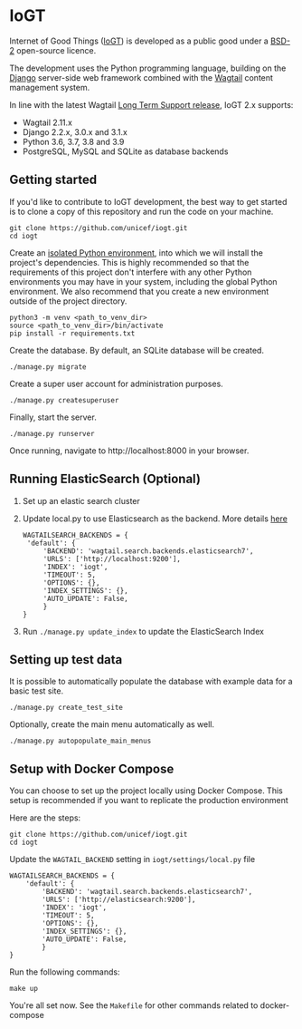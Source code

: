 # IoGT

Internet of Good Things ([IoGT][2]) is developed as a public good under a [BSD-2][3] open-source licence.

The development uses the Python programming language, building on the [Django][4] server-side web framework combined with the [Wagtail][5] content management system.

In line with the latest Wagtail [Long Term Support release][6], IoGT 2.x supports:
- Wagtail 2.11.x
- Django 2.2.x, 3.0.x and 3.1.x
- Python 3.6, 3.7, 3.8 and 3.9
- PostgreSQL, MySQL and SQLite as database backends

## Getting started

If you'd like to contribute to IoGT development, the best way to get started is to clone a copy of this repository and run the code on your machine.
```
git clone https://github.com/unicef/iogt.git
cd iogt
```

Create an [isolated Python environment][1], into which we will install the project's dependencies. This is highly recommended so that the requirements of this project don't interfere with any other Python environments you may have in your system, including the global Python environment. We also recommend that you create a new environment outside of the project directory. 
```
python3 -m venv <path_to_venv_dir>
source <path_to_venv_dir>/bin/activate
pip install -r requirements.txt
```

Create the database. By default, an SQLite database will be created.
```
./manage.py migrate
```

Create a super user account for administration purposes.
```
./manage.py createsuperuser
```

Finally, start the server.
```
./manage.py runserver
```

Once running, navigate to http://localhost:8000 in your browser.


## Running ElasticSearch (Optional)

1. Set up an elastic search cluster
2. Update local.py to use Elasticsearch as the backend. More details [here](https://docs.wagtail.io/en/stable/topics/search/backends.html#elasticsearch-backend)
   
   ```
   WAGTAILSEARCH_BACKENDS = {
    'default': {
        'BACKEND': 'wagtail.search.backends.elasticsearch7',
        'URLS': ['http://localhost:9200'],
        'INDEX': 'iogt',
        'TIMEOUT': 5,
        'OPTIONS': {},
        'INDEX_SETTINGS': {},
        'AUTO_UPDATE': False,
        }
   }
   ```

3. Run `./manage.py update_index` to update the ElasticSearch Index

## Setting up test data

It is possible to automatically populate the database with example data for a basic test site.
```
./manage.py create_test_site
```

Optionally, create the main menu automatically as well.
```
./manage.py autopopulate_main_menus
```

## Setup with Docker Compose
You can choose to set up the project locally using Docker Compose. This setup is recommended if you 
want to replicate the production environment

Here are the steps:


```
git clone https://github.com/unicef/iogt.git
cd iogt
```

Update the `WAGTAIL_BACKEND` setting in `iogt/settings/local.py` file 
```
WAGTAILSEARCH_BACKENDS = {
    'default': {
        'BACKEND': 'wagtail.search.backends.elasticsearch7',
        'URLS': ['http://elasticsearch:9200'],
        'INDEX': 'iogt',
        'TIMEOUT': 5,
        'OPTIONS': {},
        'INDEX_SETTINGS': {},
        'AUTO_UPDATE': False,
        }
}
```

Run the following commands:
```
make up
```
You're all set now. See the `Makefile` for other commands related to docker-compose

[1]: https://packaging.python.org/guides/installing-using-pip-and-virtual-environments/#creating-a-virtual-environment
[2]: https://www.unicef.org/innovation/IoGT
[3]: https://github.com/unicef/iogt/blob/develop/LICENSE
[4]: https://www.djangoproject.com/
[5]: https://wagtail.io/
[6]: https://github.com/wagtail/wagtail/wiki/Release-schedule
